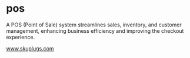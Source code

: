 # pos
A POS (Point of Sale) system streamlines sales, inventory, and customer management, enhancing business efficiency and improving the checkout experience.

www.skuplugs.com
